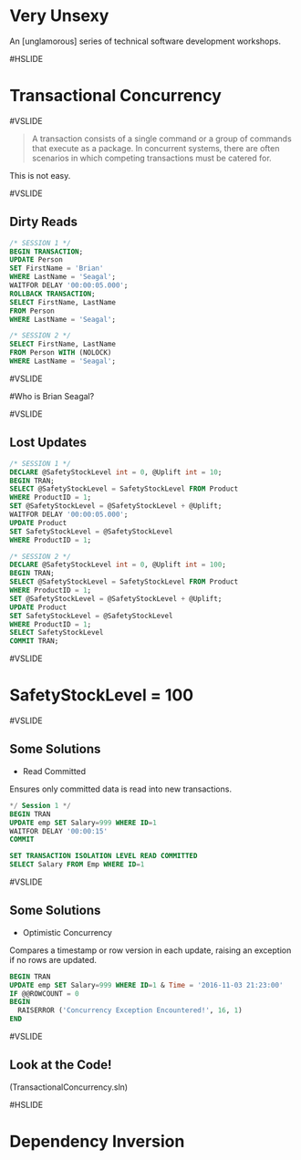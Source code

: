 # Very Unsexy

An [unglamorous] series of technical software development workshops.

#HSLIDE

# Transactional Concurrency

#VSLIDE

> A transaction consists of a single command or a group of commands that execute as a package. In concurrent systems, there are often scenarios in which competing transactions must be catered for.

This is not easy.

#VSLIDE

## Dirty Reads

```sql
/* SESSION 1 */
BEGIN TRANSACTION;
UPDATE Person
SET FirstName = 'Brian'
WHERE LastName = 'Seagal';
WAITFOR DELAY '00:00:05.000';
ROLLBACK TRANSACTION;
SELECT FirstName, LastName
FROM Person
WHERE LastName = 'Seagal';
```

```sql
/* SESSION 2 */
SELECT FirstName, LastName 
FROM Person WITH (NOLOCK) 
WHERE LastName = 'Seagal';
```

#VSLIDE

#Who is Brian Seagal?

#VSLIDE

## Lost Updates

```sql
/* SESSION 1 */
DECLARE @SafetyStockLevel int = 0, @Uplift int = 10;
BEGIN TRAN;
SELECT @SafetyStockLevel = SafetyStockLevel FROM Product
WHERE ProductID = 1;
SET @SafetyStockLevel = @SafetyStockLevel + @Uplift;
WAITFOR DELAY '00:00:05.000';
UPDATE Product
SET SafetyStockLevel = @SafetyStockLevel
WHERE ProductID = 1;
```

```sql
/* SESSION 2 */
DECLARE @SafetyStockLevel int = 0, @Uplift int = 100;
BEGIN TRAN;
SELECT @SafetyStockLevel = SafetyStockLevel FROM Product
WHERE ProductID = 1;
SET @SafetyStockLevel = @SafetyStockLevel + @Uplift;
UPDATE Product
SET SafetyStockLevel = @SafetyStockLevel
WHERE ProductID = 1;
SELECT SafetyStockLevel
COMMIT TRAN;
```

#VSLIDE

# SafetyStockLevel = 100

#VSLIDE

## Some Solutions

- Read Committed

Ensures only committed data is read into new transactions.

```sql
*/ Session 1 */
BEGIN TRAN
UPDATE emp SET Salary=999 WHERE ID=1
WAITFOR DELAY '00:00:15'
COMMIT    
```

```sql
SET TRANSACTION ISOLATION LEVEL READ COMMITTED
SELECT Salary FROM Emp WHERE ID=1
```

#VSLIDE

## Some Solutions

- Optimistic Concurrency

Compares a timestamp or row version in each update, raising an exception if no rows are updated.

```sql
BEGIN TRAN
UPDATE emp SET Salary=999 WHERE ID=1 & Time = '2016-11-03 21:23:00'
IF @@ROWCOUNT = 0
BEGIN
  RAISERROR ('Concurrency Exception Encountered!', 16, 1)
END
```

#VSLIDE

## Look at the Code!

(TransactionalConcurrency.sln)

#HSLIDE

# Dependency Inversion
